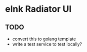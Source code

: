 # eInk Radiator UI

## TODO

* convert this to golang template
* write a test service to test locally?

